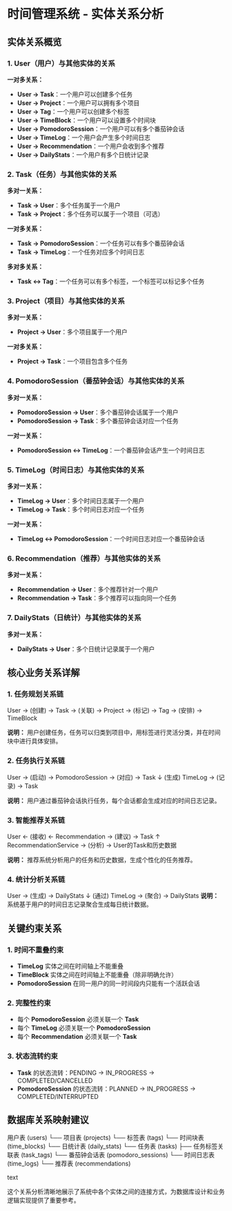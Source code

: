 # 时间管理系统 - 实体关系分析

## 实体关系概览

### 1. User（用户）与其他实体的关系

**一对多关系：**
- **User → Task**：一个用户可以创建多个任务
- **User → Project**：一个用户可以拥有多个项目
- **User → Tag**：一个用户可以创建多个标签
- **User → TimeBlock**：一个用户可以设置多个时间块
- **User → PomodoroSession**：一个用户可以有多个番茄钟会话
- **User → TimeLog**：一个用户会产生多个时间日志
- **User → Recommendation**：一个用户会收到多个推荐
- **User → DailyStats**：一个用户有多个日统计记录

### 2. Task（任务）与其他实体的关系

**多对一关系：**
- **Task → User**：多个任务属于一个用户
- **Task → Project**：多个任务可以属于一个项目（可选）

**一对多关系：**
- **Task → PomodoroSession**：一个任务可以有多个番茄钟会话
- **Task → TimeLog**：一个任务对应多个时间日志

**多对多关系：**
- **Task ↔ Tag**：一个任务可以有多个标签，一个标签可以标记多个任务

### 3. Project（项目）与其他实体的关系

**多对一关系：**
- **Project → User**：多个项目属于一个用户

**一对多关系：**
- **Project → Task**：一个项目包含多个任务

### 4. PomodoroSession（番茄钟会话）与其他实体的关系

**多对一关系：**
- **PomodoroSession → User**：多个番茄钟会话属于一个用户
- **PomodoroSession → Task**：多个番茄钟会话对应一个任务

**一对一关系：**
- **PomodoroSession ↔ TimeLog**：一个番茄钟会话产生一个时间日志

### 5. TimeLog（时间日志）与其他实体的关系

**多对一关系：**
- **TimeLog → User**：多个时间日志属于一个用户
- **TimeLog → Task**：多个时间日志对应一个任务

**一对一关系：**
- **TimeLog ↔ PomodoroSession**：一个时间日志对应一个番茄钟会话

### 6. Recommendation（推荐）与其他实体的关系

**多对一关系：**
- **Recommendation → User**：多个推荐针对一个用户
- **Recommendation → Task**：多个推荐可以指向同一个任务

### 7. DailyStats（日统计）与其他实体的关系

**多对一关系：**
- **DailyStats → User**：多个日统计记录属于一个用户

## 核心业务关系详解

### 1. 任务规划关系链

User → (创建) → Task → (关联) → Project
→ (标记) → Tag
→ (安排) → TimeBlock

**说明：** 用户创建任务，任务可以归类到项目中，用标签进行灵活分类，并在时间块中进行具体安排。

### 2. 任务执行关系链
User → (启动) → PomodoroSession → (对应) → Task
↓ (生成)
TimeLog → (记录) → Task

**说明：** 用户通过番茄钟会话执行任务，每个会话都会生成对应的时间日志记录。

### 3. 智能推荐关系链
User ← (接收) ← Recommendation → (建议) → Task
↑
RecommendationService → (分析) → User的Task和历史数据

**说明：** 推荐系统分析用户的任务和历史数据，生成个性化的任务推荐。

### 4. 统计分析关系链
User → (生成) → DailyStats
↓ (通过)
TimeLog → (聚合) → DailyStats
**说明：** 系统基于用户的时间日志记录聚合生成每日统计数据。

## 关键约束关系

### 1. 时间不重叠约束
- **TimeLog** 实体之间在时间轴上不能重叠
- **TimeBlock** 实体之间在时间轴上不能重叠（除非明确允许）
- **PomodoroSession** 在同一用户的同一时间段内只能有一个活跃会话

### 2. 完整性约束
- 每个 **PomodoroSession** 必须关联一个 **Task**
- 每个 **TimeLog** 必须关联一个 **PomodoroSession**
- 每个 **Recommendation** 必须关联一个 **Task**

### 3. 状态流转约束
- **Task** 的状态流转：PENDING → IN_PROGRESS → COMPLETED/CANCELLED
- **PomodoroSession** 的状态流转：PLANNED → IN_PROGRESS → COMPLETED/INTERRUPTED

## 数据库关系映射建议
用户表 (users)
└── 项目表 (projects)
└── 标签表 (tags)
└── 时间块表 (time_blocks)
└── 日统计表 (daily_stats)
└── 任务表 (tasks)
├── 任务标签关联表 (task_tags)
└── 番茄钟会话表 (pomodoro_sessions)
└── 时间日志表 (time_logs)
└── 推荐表 (recommendations)

text

这个关系分析清晰地展示了系统中各个实体之间的连接方式，为数据库设计和业务逻辑实现提供了重要参考。